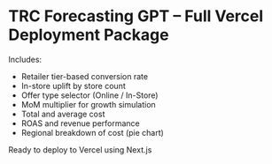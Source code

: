 # TRC Forecasting GPT – Full Vercel Deployment Package

Includes:
- Retailer tier-based conversion rate
- In-store uplift by store count
- Offer type selector (Online / In-Store)
- MoM multiplier for growth simulation
- Total and average cost
- ROAS and revenue performance
- Regional breakdown of cost (pie chart)

Ready to deploy to Vercel using Next.js